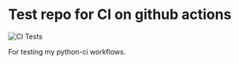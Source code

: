 # Test repo for CI on github actions

![CI Tests](https://github.com/glenn20/glenn20-ci-test/actions/workflows/ci-tests.yaml/badge.svg)

For testing my python-ci workflows.
